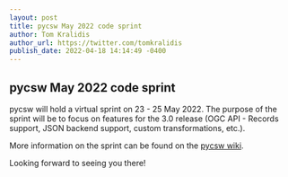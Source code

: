 ```yaml
---
layout: post
title: pycsw May 2022 code sprint
author: Tom Kralidis
author_url: https://twitter.com/tomkralidis
publish_date: 2022-04-18 14:14:49 -0400
---
```


## pycsw May 2022 code sprint

pycsw will hold a virtual sprint on 23 - 25 May 2022.  The purpose of the sprint
will be to focus on features for the 3.0 release (OGC API - Records support, JSON backend
support, custom transformations, etc.).

More information on the sprint can be found on the [pycsw wiki](https://github.com/geopython/pycsw/wiki/Code-Sprint-2022-05).

Looking forward to seeing you there!
